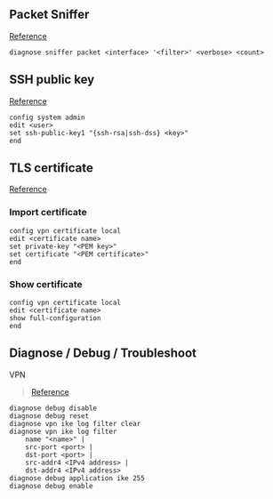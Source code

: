 ## Packet Sniffer

[Reference](http://kb.fortinet.com/kb/viewContent.do?externalId=11186)
```
diagnose sniffer packet <interface> '<filter>' <verbose> <count>
```

## SSH public key

[Reference](https://kb.fortinet.com/kb/documentLink.do?externalID=11985)

```
config system admin
edit <user>
set ssh-public-key1 "{ssh-rsa|ssh-dss} <key>"
end
```

## TLS certificate

[Reference](https://kb.fortinet.com/kb/viewContent.do?externalId=FD36557&sliceId=1)

### Import certificate

```
config vpn certificate local
edit <certificate name>
set private-key "<PEM key>"
set certificate "<PEM certificate>"
end
```

### Show certificate

```
config vpn certificate local
edit <certificate name>
show full-configuration
end
```

## Diagnose / Debug / Troubleshoot

VPN

> [Reference](https://docs.fortinet.com/document/fortigate/5.4.0/cookbook/168495)

```
diagnose debug disable
diagnose debug reset
diagnose vpn ike log filter clear
diagnose vpn ike log filter
    name "<name>" | 
    src-port <port> |
    dst-port <port> |
    src-addr4 <IPv4 address> | 
    dst-addr4 <IPv4 address> 
diagnose debug application ike 255
diagnose debug enable
```
